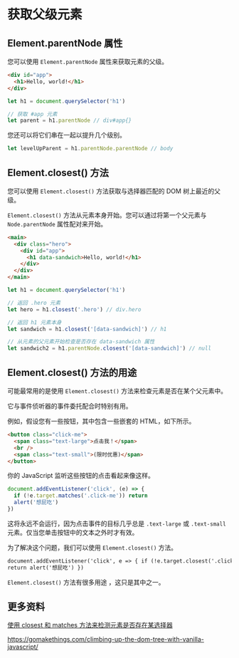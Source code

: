 # 获取父级元素

## Element.parentNode 属性

您可以使用 `Element.parentNode` 属性来获取元素的父级。

```html
<div id="app">
  <h1>Hello, world!</h1>
</div>
```

```js
let h1 = document.querySelector('h1')

// 获取 #app 元素
let parent = h1.parentNode // div#app{}
```

您还可以将它们串在一起以提升几个级别。

```js
let levelUpParent = h1.parentNode.parentNode // body
```

## Element.closest() 方法

您可以使用 `Element.closest()` 方法获取与选择器匹配的 DOM 树上最近的父级。

`Element.closest()` 方法从元素本身开始。您可以通过将第一个父元素与 `Node.parentNode` 属性配对来开始。

```html
<main>
  <div class="hero">
    <div id="app">
      <h1 data-sandwich>Hello, world!</h1>
    </div>
  </div>
</main>
```

```js
let h1 = document.querySelector('h1')

// 返回 .hero 元素
let hero = h1.closest('.hero') // div.hero

// 返回 h1 元素本身
let sandwich = h1.closest('[data-sandwich]') // h1

// 从元素的父元素开始检查是否存在 data-sandwich 属性
let sandwich2 = h1.parentNode.closest('[data-sandwich]') // null
```

## Element.closest() 方法的用途

可能最常用的是使用 `Element.closest()` 方法来检查元素是否在某个父元素中。

它与事件侦听器的事件委托配合时特别有用。

例如，假设您有一些按钮，其中包含一些嵌套的 HTML，如下所示。

```html
<button class="click-me">
  <span class="text-large">点击我！</span>
  <br />
  <span class="text-small">(限时优惠)</span>
</button>
```

你的 JavaScript 监听这些按钮的点击看起来像这样。

```js
document.addEventListener('click', (e) => {
  if (!e.target.matches('.click-me')) return
  alert('想屁吃')
})
```

这将永远不会运行，因为点击事件的目标几乎总是 `.text-large` 或 `.text-small` 元素。仅当您单击按钮中的文本之外时才有效。

为了解决这个问题，我们可以使用 `Element.closest()` 方法。

```html
document.addEventListener('click', e => { if (!e.target.closest('.click-me'))
return alert('想屁吃') })
```

`Element.closest()` 方法有很多用途 ，这只是其中之一。

## 更多资料

[使用 closest 和 matches 方法来检测元素是否存在某选择器](https://www.jianshu.com/p/b9776ee1061e)

https://gomakethings.com/climbing-up-the-dom-tree-with-vanilla-javascript/
